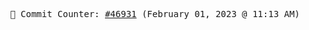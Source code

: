 <p align="center">
    <samp>
        📮 Commit Counter: <a href="https://github.com/Javascript-void0/Javascript-void0/commits/main">#46931</a> (February 01, 2023 @ 11:13 AM)
    </samp>
</p>